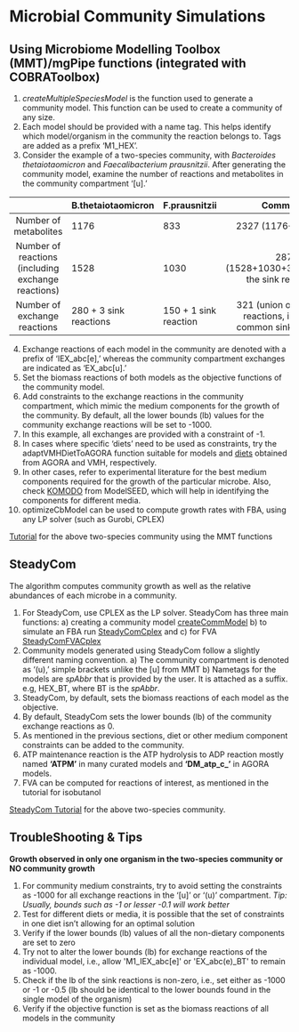 # **Microbial Community Simulations**
## Using Microbiome Modelling Toolbox (MMT)/mgPipe functions (integrated with COBRAToolbox)
1. *createMultipleSpeciesModel* is the function used to generate a community model. This function can be used to create a community of any size.
2.	Each model should be provided with a name tag. This helps identify which model/organism in the community the reaction belongs to. Tags are added as a prefix ‘M1_HEX’. 
3.	Consider the example of a two-species community, with *Bacteroides thetaiotaomicron* and *Faecalibacterium prausnitzii*. After generating the community model, examine the number of reactions and metabolites in the community compartment ‘[u].’ 

|                                              | B.thetaiotaomicron     | F.prausnitzii          |                              Community                              |
|:----------------------------------------------------:|------------------------|-----------------------|:-------------------------------------------------------------------:|
| Number of  metabolites                               |          1176          |          833          |                         2327 (1176+833+318)                         |
| Number of  reactions (including  exchange reactions) |          1528          |          1030         |          2876 (1528+1030+318(excluding the sink reactions))         |
| Number of exchange reactions                         | 280 + 3 sink reactions | 150 + 1 sink reaction | 321 (union of exchange reactions, includes 3 common sink reactions) |

4.	Exchange reactions of each model in the community are denoted with a prefix of ‘IEX_abc[e],’ whereas the community compartment exchanges are indicated as ‘EX_abc[u].’
5.	Set the biomass reactions of both models as the objective functions of the community model. 
6.	Add constraints to the exchange reactions in the community compartment, which mimic the medium components for the growth of the community. By default, all the lower bounds (lb) values for the community exchange reactions will be set to -1000.
7.	In this example, all exchanges are provided with a constraint of -1. 
8.	In cases where specific ‘diets’ need to be used as constraints, try the adaptVMHDietToAGORA function suitable for models and [diets](https://www.vmh.life/#nutrition) obtained from AGORA and VMH, respectively. 
9.	In other cases, refer to experimental literature for the best medium components required for the growth of the particular microbe. Also, check [KOMODO](https://komodo.modelseed.org/) from ModelSEED, which will help in identifying the components for different media. 
10.	optimizeCbModel can be used to compute growth rates with FBA, using any LP solver (such as Gurobi, CPLEX) 

[Tutorial](https://github.com/maziya/community_simulations/blob/main/MMT_tutorial.m) for the above two-species community using the MMT functions 

## **SteadyCom**
The algorithm computes community growth as well as the relative abundances of each microbe in a community. 

1.	For SteadyCom, use CPLEX as the LP solver. SteadyCom has three main functions:
    a) creating a community model [createCommModel](https://github.com/maziya/community_simulations/blob/main/createCommModel.m)
    b) to simulate an FBA run [SteadyComCplex](https://github.com/maziya/community_simulations/blob/main/SteadyComCplex.m) and 
    c) for FVA [SteadyComFVACplex](https://github.com/maziya/community_simulations/blob/main/SteadyComFVACplex.m)
2.	Community models generated using SteadyCom follow a slightly different naming convention. 
    a) The community compartment is denoted as ‘(u),’ simple brackets unlike the [u] from MMT
    b) Nametags for the models are *spAbbr* that is provided by the user. It is attached as a suffix. e.g, HEX_BT, where BT is the *spAbbr*.
3.	SteadyCom, by default, sets the biomass reactions of each model as the objective. 
4.	By default, SteadyCom sets the lower bounds (lb) of the community exchange reactions as 0. 
5.	As mentioned in the previous sections, diet or other medium component constraints can be added to the community.
6.	ATP maintenance reaction is the ATP hydrolysis to ADP reaction mostly named **‘ATPM’** in many curated models and **‘DM_atp_c_’** in AGORA models.
7.	FVA can be computed for reactions of interest, as mentioned in the tutorial for isobutanol

[SteadyCom Tutorial](https://github.com/maziya/community_simulations/blob/main/SteadyCom_tutorial.m) for the above two-species community.

## TroubleShooting & Tips
**Growth observed in only one organism in the two-species community or NO community growth**
1. For community medium constraints, try to avoid setting the constraints as -1000 for all exchange reactions in the ‘[u]’ or ‘(u)’ compartment. 
*Tip: Usually, bounds such as -1 or lesser -0.1 will work better*
2.	Test for different diets or media, it is possible that the set of constraints in one diet isn’t allowing for an optimal solution 
3.	Verify if the lower bounds (lb) values of all the non-dietary components are set to zero
4.	Try not to alter the lower bounds (lb) for exchange reactions of the individual model, i.e., allow 'M1_IEX_abc[e]' or 'EX_abc(e)_BT' to remain as -1000.
5.	Check if the lb of the sink reactions is non-zero, i.e., set either as -1000 or -1 or -0.5 (lb should be identical to the lower bounds found in the single model of the organism)
6.	Verify if the objective function is set as the biomass reactions of all models in the community

